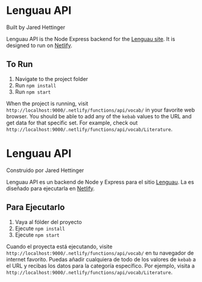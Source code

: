 # Lenguau API

Built by Jared Hettinger

Lenguau API is the Node Express backend for the [Lenguau site](https://lenguau.com/). It is designed to run on [Netlify](https://www.netlify.com).

## To Run

1. Navigate to the project folder
1. Run `npm install`
1. Run `npm start`

When the project is running, visit `http://localhost:9000/.netlify/functions/api/vocab/` in your favorite web browser. You should be able to add any of the `kebab` values to the URL and get data for that specific set. For example, check out `http://localhost:9000/.netlify/functions/api/vocab/Literature`.

# Lenguau API

Construido por Jared Hettinger

Lenguau API es un backend de Node y Express para el sitio [Lenguau](https://lenguau.com/). La es diseñado para ejecutarla en [Netlify](https://www.netlify.com).

## Para Ejecutarlo

1. Vaya al fólder del proyecto
1. Ejecute `npm install`
1. Ejecute `npm start`

Cuando el proyecta está ejecutando, visite `http://localhost:9000/.netlify/functions/api/vocab/` en tu navegador de internet favorito. Puedas añadir cualquiera de todo de los valores de `kebab` a el URL y recibas los datos para la categoría específico. Por ejemplo, visita a `http://localhost:9000/.netlify/functions/api/vocab/Literature`.
